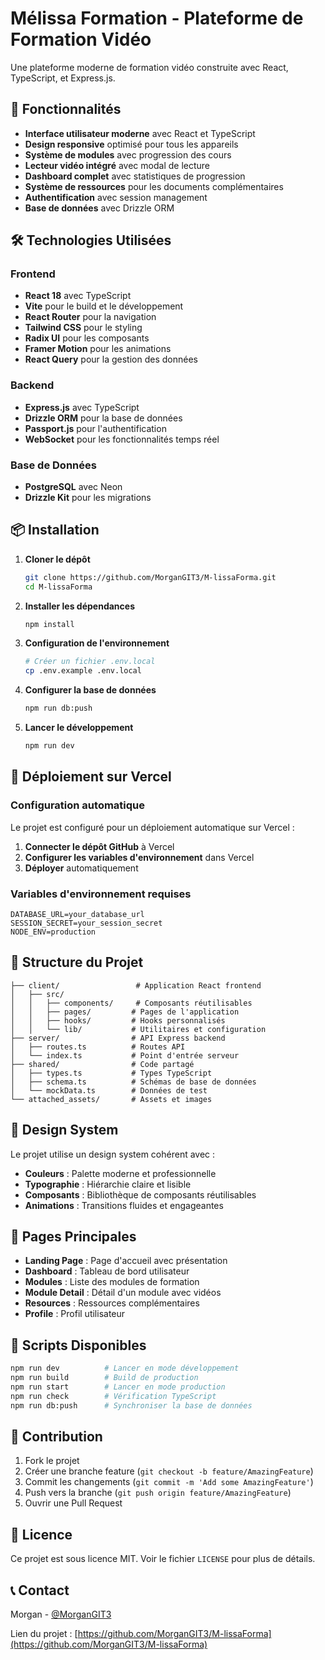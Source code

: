 # Mélissa Formation - Plateforme de Formation Vidéo

Une plateforme moderne de formation vidéo construite avec React, TypeScript, et Express.js.

## 🚀 Fonctionnalités

- **Interface utilisateur moderne** avec React et TypeScript
- **Design responsive** optimisé pour tous les appareils
- **Système de modules** avec progression des cours
- **Lecteur vidéo intégré** avec modal de lecture
- **Dashboard complet** avec statistiques de progression
- **Système de ressources** pour les documents complémentaires
- **Authentification** avec session management
- **Base de données** avec Drizzle ORM

## 🛠️ Technologies Utilisées

### Frontend
- **React 18** avec TypeScript
- **Vite** pour le build et le développement
- **React Router** pour la navigation
- **Tailwind CSS** pour le styling
- **Radix UI** pour les composants
- **Framer Motion** pour les animations
- **React Query** pour la gestion des données

### Backend
- **Express.js** avec TypeScript
- **Drizzle ORM** pour la base de données
- **Passport.js** pour l'authentification
- **WebSocket** pour les fonctionnalités temps réel

### Base de Données
- **PostgreSQL** avec Neon
- **Drizzle Kit** pour les migrations

## 📦 Installation

1. **Cloner le dépôt**
   ```bash
   git clone https://github.com/MorganGIT3/M-lissaForma.git
   cd M-lissaForma
   ```

2. **Installer les dépendances**
   ```bash
   npm install
   ```

3. **Configuration de l'environnement**
   ```bash
   # Créer un fichier .env.local
   cp .env.example .env.local
   ```

4. **Configurer la base de données**
   ```bash
   npm run db:push
   ```

5. **Lancer le développement**
   ```bash
   npm run dev
   ```

## 🚀 Déploiement sur Vercel

### Configuration automatique
Le projet est configuré pour un déploiement automatique sur Vercel :

1. **Connecter le dépôt GitHub** à Vercel
2. **Configurer les variables d'environnement** dans Vercel
3. **Déployer** automatiquement

### Variables d'environnement requises
```env
DATABASE_URL=your_database_url
SESSION_SECRET=your_session_secret
NODE_ENV=production
```

## 📁 Structure du Projet

```
├── client/                 # Application React frontend
│   ├── src/
│   │   ├── components/     # Composants réutilisables
│   │   ├── pages/         # Pages de l'application
│   │   ├── hooks/         # Hooks personnalisés
│   │   └── lib/           # Utilitaires et configuration
├── server/                # API Express backend
│   ├── routes.ts          # Routes API
│   └── index.ts           # Point d'entrée serveur
├── shared/                # Code partagé
│   ├── types.ts           # Types TypeScript
│   ├── schema.ts          # Schémas de base de données
│   └── mockData.ts        # Données de test
└── attached_assets/       # Assets et images
```

## 🎨 Design System

Le projet utilise un design system cohérent avec :
- **Couleurs** : Palette moderne et professionnelle
- **Typographie** : Hiérarchie claire et lisible
- **Composants** : Bibliothèque de composants réutilisables
- **Animations** : Transitions fluides et engageantes

## 📱 Pages Principales

- **Landing Page** : Page d'accueil avec présentation
- **Dashboard** : Tableau de bord utilisateur
- **Modules** : Liste des modules de formation
- **Module Detail** : Détail d'un module avec vidéos
- **Resources** : Ressources complémentaires
- **Profile** : Profil utilisateur

## 🔧 Scripts Disponibles

```bash
npm run dev          # Lancer en mode développement
npm run build        # Build de production
npm run start        # Lancer en mode production
npm run check        # Vérification TypeScript
npm run db:push      # Synchroniser la base de données
```

## 🤝 Contribution

1. Fork le projet
2. Créer une branche feature (`git checkout -b feature/AmazingFeature`)
3. Commit les changements (`git commit -m 'Add some AmazingFeature'`)
4. Push vers la branche (`git push origin feature/AmazingFeature`)
5. Ouvrir une Pull Request

## 📄 Licence

Ce projet est sous licence MIT. Voir le fichier `LICENSE` pour plus de détails.

## 📞 Contact

Morgan - [@MorganGIT3](https://github.com/MorganGIT3)

Lien du projet : [https://github.com/MorganGIT3/M-lissaForma](https://github.com/MorganGIT3/M-lissaForma)
